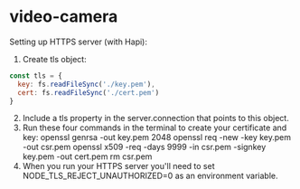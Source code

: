 # video-camera

Setting up HTTPS server (with Hapi):

1. Create tls object:
```javascript
const tls = {
  key: fs.readFileSync('./key.pem'),
  cert: fs.readFileSync('./cert.pem')
}
```
2. Include a tls property in the server.connection that points to this object.
3. Run these four commands in the terminal to create your certificate and key:
openssl genrsa -out key.pem 2048
openssl req -new -key key.pem -out csr.pem
openssl x509 -req -days 9999 -in csr.pem -signkey key.pem -out cert.pem
rm csr.pem
4. When you run your HTTPS server you'll need to set NODE_TLS_REJECT_UNAUTHORIZED=0 as an
environment variable.
